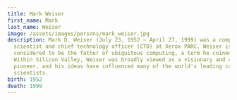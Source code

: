 ```yaml
---
title: Mark Weiser
first_name: Mark
last_name: Weiser
image: /assets/images/persons/mark_weiser.jpg
description: Mark D. Weiser (July 23, 1952 – April 27, 1999) was a computer
  scientist and chief technology officer (CTO) at Xerox PARC. Weiser is widely
  considered to be the father of ubiquitous computing, a term he coined in 1988.
  Within Silicon Valley, Weiser was broadly viewed as a visionary and computer
  pioneer, and his ideas have influenced many of the world's leading computer
  scientists.
birth: 1952
death: 1999
---
```

